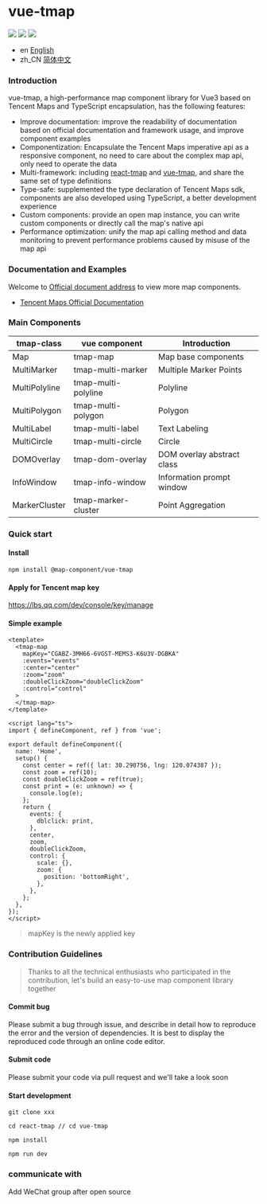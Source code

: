 # vue-tmap

![](https://img.shields.io/npm/v/@map-component/vue-tmap.svg)
![](https://img.shields.io/npm/dt/@map-component/vue-tmap.svg)
![](https://img.shields.io/npm/l/express.svg)

- en [English](https://github.com/didi/vue-tmap/blob/main/README.md)
- zh_CN [简体中文](https://github.com/didi/vue-tmap/blob/main/README.md)

### Introduction

vue-tmap, a high-performance map component library for Vue3 based on Tencent Maps and TypeScript encapsulation, has the following features:

- Improve documentation: improve the readability of documentation based on official documentation and framework usage, and improve component examples
- Componentization: Encapsulate the Tencent Maps imperative api as a responsive component, no need to care about the complex map api, only need to operate the data
- Multi-framework: including [react-tmap](https://github.com/didi/react-tmap) and [vue-tmap](https://github.com/didi/vue-tmap), and share the same set of type definitions
- Type-safe: supplemented the type declaration of Tencent Maps sdk, components are also developed using TypeScript, a better development experience
- Custom components: provide an open map instance, you can write custom components or directly call the map's native api
- Performance optimization: unify the map api calling method and data monitoring to prevent performance problems caused by misuse of the map api

### Documentation and Examples

Welcome to [Official document address](https://didi.github.io/vue-tmap/) to view more map components.

- [Tencent Maps Official Documentation](https://lbs.qq.com/webApi/javascriptGL/glDoc/glDocIndex)

### Main Components

| tmap-class    | vue component       | Introduction               |
| ------------- | ------------------- | -------------------------- |
| Map           | tmap-map            | Map base components        |
| MultiMarker   | tmap-multi-marker   | Multiple Marker Points     |
| MultiPolyline | tmap-multi-polyline | Polyline                   |
| MultiPolygon  | tmap-multi-polygon  | Polygon                    |
| MultiLabel    | tmap-multi-label    | Text Labeling              |
| MultiCircle   | tmap-multi-circle   | Circle                     |
| DOMOverlay    | tmap-dom-overlay    | DOM overlay abstract class |
| InfoWindow    | tmap-info-window    | Information prompt window  |
| MarkerCluster | tmap-marker-cluster | Point Aggregation          |

### Quick start

#### Install

```shell
npm install @map-component/vue-tmap
```

#### Apply for Tencent map key

https://lbs.qq.com/dev/console/key/manage

#### Simple example

```vue
<template>
  <tmap-map
    mapKey="CGABZ-3MH66-6VGST-MEMS3-K6U3V-DGBKA"
    :events="events"
    :center="center"
    :zoom="zoom"
    :doubleClickZoom="doubleClickZoom"
    :control="control"
  >
  </tmap-map>
</template>

<script lang="ts">
import { defineComponent, ref } from 'vue';

export default defineComponent({
  name: 'Home',
  setup() {
    const center = ref({ lat: 30.290756, lng: 120.074387 });
    const zoom = ref(10);
    const doubleClickZoom = ref(true);
    const print = (e: unknown) => {
      console.log(e);
    };
    return {
      events: {
        dblclick: print,
      },
      center,
      zoom,
      doubleClickZoom,
      control: {
        scale: {},
        zoom: {
          position: 'bottomRight',
        },
      },
    };
  },
});
</script>
```

> mapKey is the newly applied key

### Contribution Guidelines

> Thanks to all the technical enthusiasts who participated in the contribution, let's build an easy-to-use map component library together

#### Commit bug

Please submit a bug through issue, and describe in detail how to reproduce the error and the version of dependencies. It is best to display the reproduced code through an online code editor.

#### Submit code

Please submit your code via pull request and we'll take a look soon

#### Start development

```
git clone xxx

cd react-tmap // cd vue-tmap

npm install

npm run dev
```

### communicate with

Add WeChat group after open source
